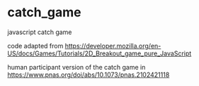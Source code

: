 # catch_game

javascript catch game

code adapted from https://developer.mozilla.org/en-US/docs/Games/Tutorials/2D_Breakout_game_pure_JavaScript

human participant version of the catch game in https://www.pnas.org/doi/abs/10.1073/pnas.2102421118
